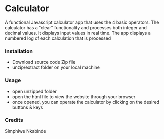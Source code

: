 # Calculator
A functional Javascript calculator app that uses the 4 basic operators. The calculator has a "clear" functionality and processes both integer and decimal values. It displays input values in real time. The app displays a numbered log of each calculation that is processed

### Installation
* Download source code Zip file
* unzip/extract folder on your local machine

### Usage
* open unzipped folder
* open the html file to view the website through your browser
* once opened, you can operate the calculator by clicking on the desired buttons & keys
  
### Credits
Simphiwe Nkabinde
